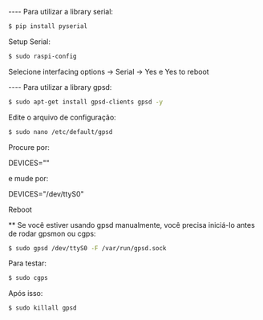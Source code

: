 ---- Para utilizar a library serial:

```bash
$ pip install pyserial
```

Setup Serial:

```bash
$ sudo raspi-config
```

Selecione interfacing options -> Serial -> Yes e Yes to reboot 

---- Para utilizar a library gpsd:

```bash
$ sudo apt-get install gpsd-clients gpsd -y
```

Edite o arquivo de configuração:


```bash
$ sudo nano /etc/default/gpsd
```

Procure por:

DEVICES=""

e mude por:

DEVICES="/dev/ttyS0" 

Reboot

** Se você estiver usando gpsd manualmente, você precisa iniciá-lo antes de rodar gpsmon ou cgps:

```bash
$ sudo gpsd /dev/ttyS0 -F /var/run/gpsd.sock
```

Para testar:

```bash
$ sudo cgps
```

Após isso:

```bash
$ sudo killall gpsd
```

